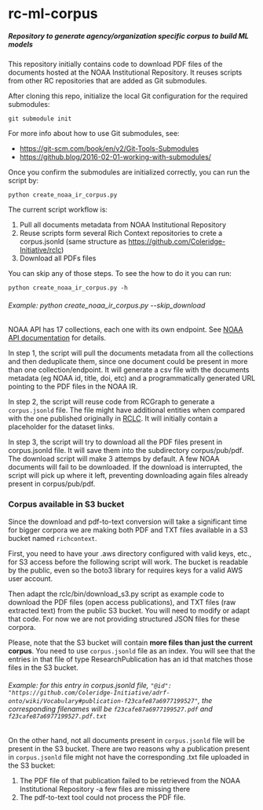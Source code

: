 # rc-ml-corpus
##### Repository to generate agency/organization specific corpus to build ML models


This repository initially contains code to download PDF files of the documents hosted at the NOAA Institutional Repository. It reuses scripts from other RC repositories that are added as Git submodules.


After cloning this repo, initialize the local Git configuration for the required submodules:

```
git submodule init
```

For more info about how to use Git submodules, see:

  - <https://git-scm.com/book/en/v2/Git-Tools-Submodules>
  - <https://github.blog/2016-02-01-working-with-submodules/> 

Once you confirm the submodules are initialized correctly, you can run the script by:
```
python create_noaa_ir_corpus.py 
```

The current script workflow is:
1. Pull all documents metadata from NOAA Institutional Repository
2. Reuse scripts form several Rich Context repositories to crete a corpus.jsonld (same structure as <https://github.com/Coleridge-Initiative/rclc>) 
3. Download all PDFs files

You can skip any of those steps. To see the how to do it you can run:

```
python create_noaa_ir_corpus.py -h
```

###### Example: python create_noaa_ir_corpus.py --skip_download

 NOAA API has 17 collections, each one with its own endpoint. See [NOAA API documentation](https://github.com/NOAA-Central-Library-NCL/NOAA_IR) for details.
 
 In step 1, the script will pull the documents metadata from all the collections and then deduplicate them, since one document could be present in more than one collection/endpoint. It will generate a csv file with the documents metadata (eg NOAA id, title, doi, etc) and a programmatically generated URL pointing to the PDF files in the NOAA IR.
 
 In step 2, the script will reuse code from RCGraph to generate a `corpus.jsonld` file. The file might have additional entities when compared with the one published originally in 
[RCLC](https://github.com/Coleridge-Initiative/rclc). It will initially contain a placeholder for the dataset links.

In step 3, the script will try to download all the PDF files present in corpus.jsonld file. It will save them into the subdirectory corpus/pub/pdf. The download script will make 3 attemps by default. A few NOAA documents will fail to be downloaded. If the download is interrupted, the script will pick up where it left, preventing downloading again files already present in corpus/pub/pdf.

### Corpus available in S3 bucket

Since the download and pdf-to-text conversion will take a significant time for bigger corpora we are making both PDF and TXT files available in a S3 bucket named `richcontext`.

First, you need to have your .aws directory configured with valid keys, etc., for S3 access before the following script will work. The bucket is readable by the public, even so the boto3 library for requires keys for a valid AWS user account.

Then adapt the rclc/bin/download_s3.py script as example code to download the PDF files (open access publications), and TXT files (raw extracted text) from the public S3 bucket. You will need to modify or adapt that code. For now we are not providing structured JSON files for these corpora.

Please, note that the S3 bucket will contain **more files than just the current corpus**. You need to use `corpus.jsonld` file as an index. You will see that the entries in that file of type ResearchPublication has an id that matches those files in the S3 bucket.

###### Example: for this entry in corpus.jsonld file, `"@id": "https://github.com/Coleridge-Initiative/adrf-onto/wiki/Vocabulary#publication-f23cafe87a6977199527"`, the corresponding filenames will be `f23cafe87a6977199527.pdf` and `f23cafe87a6977199527.pdf.txt` 

On the other hand, not all documents present in `corpus.jsonld` file will be present in the S3 bucket. There are two reasons why a publication present in `corpus.jsonld` file might not have the corresponding .txt file uploaded in the S3 bucket:
1. The PDF file of that publication failed to be retrieved from the NOAA Institutional Repository -a few files are missing there
2. The pdf-to-text tool could not process the PDF file.
